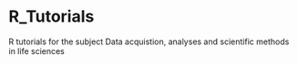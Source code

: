 # R_Tutorials
R tutorials for the subject Data acquistion, analyses and  scientific methods in life sciences
